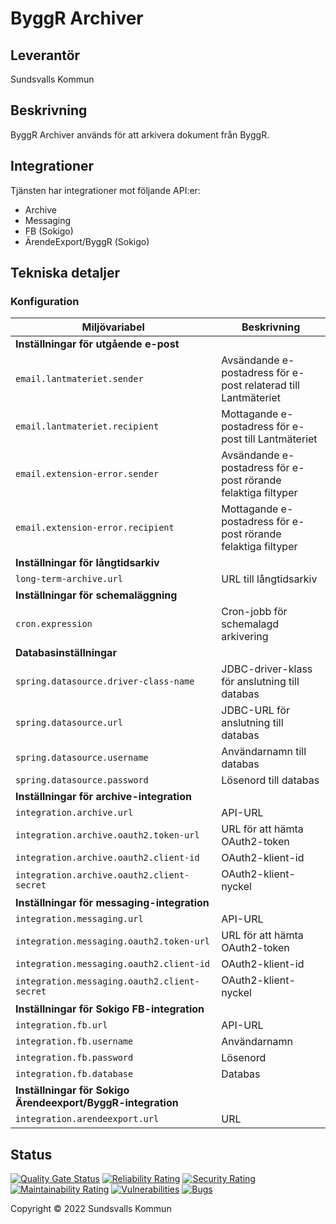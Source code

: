 # ByggR Archiver


## Leverantör
Sundsvalls Kommun

## Beskrivning
ByggR Archiver används för att arkivera dokument från ByggR.

## Integrationer
Tjänsten har integrationer mot följande API:er:

* Archive
* Messaging
* FB (Sokigo)
* ÄrendeExport/ByggR (Sokigo) 

## Tekniska detaljer

### Konfiguration

|Miljövariabel|Beskrivning|
|---|---|
|**Inställningar för utgående e-post**||
|`email.lantmateriet.sender`|Avsändande e-postadress för e-post relaterad till Lantmäteriet|
|`email.lantmateriet.recipient`|Mottagande e-postadress för e-post till Lantmäteriet|
|`email.extension-error.sender`|Avsändande e-postadress för e-post rörande felaktiga filtyper|
|`email.extension-error.recipient`|Mottagande e-postadress för e-post rörande felaktiga filtyper|
|**Inställningar för långtidsarkiv**||
|`long-term-archive.url`|URL till långtidsarkiv|
|**Inställningar för schemaläggning**||
|`cron.expression`|Cron-jobb för schemalagd arkivering|
|**Databasinställningar**||
|`spring.datasource.driver-class-name`|JDBC-driver-klass för anslutning till databas|
|`spring.datasource.url`|JDBC-URL för anslutning till databas|
|`spring.datasource.username`|Användarnamn till databas|
|`spring.datasource.password`|Lösenord till databas|
|**Inställningar för archive-integration**||
|`integration.archive.url`|API-URL|
|`integration.archive.oauth2.token-url`|URL för att hämta OAuth2-token|
|`integration.archive.oauth2.client-id`|OAuth2-klient-id|
|`integration.archive.oauth2.client-secret`|OAuth2-klient-nyckel|
|**Inställningar för messaging-integration**||
|`integration.messaging.url`|API-URL|
|`integration.messaging.oauth2.token-url`|URL för att hämta OAuth2-token|
|`integration.messaging.oauth2.client-id`|OAuth2-klient-id|
|`integration.messaging.oauth2.client-secret`|OAuth2-klient-nyckel|
|**Inställningar för Sokigo FB-integration**||
|`integration.fb.url`|API-URL|
|`integration.fb.username`|Användarnamn|
|`integration.fb.password`|Lösenord|
|`integration.fb.database`|Databas|
|**Inställningar för Sokigo Ärendeexport/ByggR-integration**||
|`integration.arendeexport.url`|URL|

## Status
[![Quality Gate Status](https://sonarcloud.io/api/project_badges/measure?project=Sundsvallskommun_api-service-byggrarchiver&metric=alert_status)](https://sonarcloud.io/summary/overall?id=Sundsvallskommun_api-service-byggrarchiver)
[![Reliability Rating](https://sonarcloud.io/api/project_badges/measure?project=Sundsvallskommun_api-service-byggrarchiver&metric=reliability_rating)](https://sonarcloud.io/summary/overall?id=Sundsvallskommun_api-service-byggrarchiver)
[![Security Rating](https://sonarcloud.io/api/project_badges/measure?project=Sundsvallskommun_api-service-byggrarchiver&metric=security_rating)](https://sonarcloud.io/summary/overall?id=Sundsvallskommun_api-service-byggrarchiver)
[![Maintainability Rating](https://sonarcloud.io/api/project_badges/measure?project=Sundsvallskommun_api-service-byggrarchiver&metric=sqale_rating)](https://sonarcloud.io/summary/overall?id=Sundsvallskommun_api-service-byggrarchiver)
[![Vulnerabilities](https://sonarcloud.io/api/project_badges/measure?project=Sundsvallskommun_api-service-byggrarchiver&metric=vulnerabilities)](https://sonarcloud.io/summary/overall?id=Sundsvallskommun_api-service-byggrarchiver)
[![Bugs](https://sonarcloud.io/api/project_badges/measure?project=Sundsvallskommun_api-service-byggrarchiver&metric=bugs)](https://sonarcloud.io/summary/overall?id=Sundsvallskommun_api-service-byggrarchiver)


Copyright &copy; 2022 Sundsvalls Kommun
